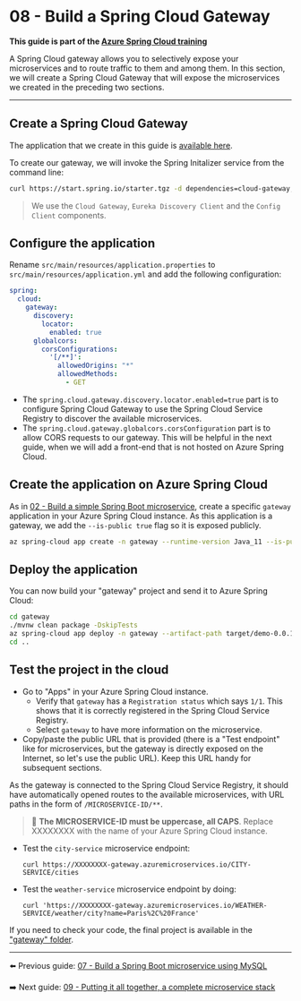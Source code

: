 # 08 - Build a Spring Cloud Gateway

__This guide is part of the [Azure Spring Cloud training](../README.md)__

A Spring Cloud gateway allows you to selectively expose your microservices and to route traffic to them and among them. In this section, we will create a Spring Cloud Gateway that will expose the microservices we created in the preceding two sections.

---

## Create a Spring Cloud Gateway

The application that we create in this guide is [available here](gateway/).

To create our gateway, we will invoke the Spring Initalizer service from the command line:

```bash
curl https://start.spring.io/starter.tgz -d dependencies=cloud-gateway,cloud-eureka,cloud-config-client -d baseDir=gateway -d bootVersion=2.6.1 -d javaVersion=11 | tar -xzvf -
```

> We use the `Cloud Gateway`, `Eureka Discovery Client` and the `Config Client` components.

## Configure the application

Rename `src/main/resources/application.properties` to `src/main/resources/application.yml` and add the following configuration:

```yaml
spring:
  cloud:
    gateway:
      discovery:
        locator:
          enabled: true
      globalcors:
        corsConfigurations:
          '[/**]':
            allowedOrigins: "*"
            allowedMethods:
              - GET

```

- The `spring.cloud.gateway.discovery.locator.enabled=true` part is to configure Spring Cloud Gateway to use the Spring Cloud Service Registry to discover the available microservices.
- The `spring.cloud.gateway.globalcors.corsConfiguration` part is to allow CORS requests to our gateway. This will be helpful in the next guide, when we will add a front-end that is not hosted on Azure Spring Cloud.

## Create the application on Azure Spring Cloud

As in [02 - Build a simple Spring Boot microservice](../02-build-a-simple-spring-boot-microservice/README.md), create a specific `gateway` application in your Azure Spring Cloud instance. As this application is a gateway, we add the `--is-public true` flag so it is exposed publicly.

```bash
az spring-cloud app create -n gateway --runtime-version Java_11 --is-public true
```

## Deploy the application

You can now build your "gateway" project and send it to Azure Spring Cloud:

```bash
cd gateway
./mvnw clean package -DskipTests
az spring-cloud app deploy -n gateway --artifact-path target/demo-0.0.1-SNAPSHOT.jar
cd ..
```

## Test the project in the cloud

- Go to "Apps" in your Azure Spring Cloud instance.
  - Verify that `gateway` has a `Registration status` which says `1/1`. This shows that it is correctly registered in the Spring Cloud Service Registry.
  - Select `gateway` to have more information on the microservice.
- Copy/paste the public URL that is provided (there is a "Test endpoint" like for microservices, but the gateway is directly exposed on the Internet, so let's use the public URL). Keep this URL handy for subsequent sections.

As the gateway is connected to the Spring Cloud Service Registry, it should have automatically opened routes to the available microservices, with URL paths in the form of `/MICROSERVICE-ID/**`.

  > 🛑 **The MICROSERVICE-ID must be uppercase, all CAPS**. Replace XXXXXXXX with the name of your Azure Spring Cloud instance.

- Test the `city-service` microservice endpoint: 
  ```
  curl https://XXXXXXXX-gateway.azuremicroservices.io/CITY-SERVICE/cities
  ```
- Test the `weather-service` microservice endpoint by doing: 
  ```
  curl 'https://XXXXXXXX-gateway.azuremicroservices.io/WEATHER-SERVICE/weather/city?name=Paris%2C%20France'
  ```

If you need to check your code, the final project is available in the ["gateway" folder](gateway/).

---

⬅️ Previous guide: [07 - Build a Spring Boot microservice using MySQL](../07-build-a-spring-boot-microservice-using-mysql/README.md)

➡️ Next guide: [09 - Putting it all together, a complete microservice stack](../09-putting-it-all-together-a-complete-microservice-stack/README.md)
